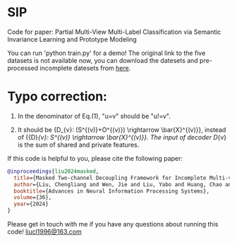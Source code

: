 # SIP
Code for paper: Partial Multi-View Multi-Label Classification via Semantic Invariance Learning and Prototype Modeling


You can run 'python train.py' for a demo!
The original link to the five datasets is not available now, you can download the datesets and pre-processed incomplete datesets from [here](https://drive.google.com/drive/folders/1ey17GpSJEYpYchY6Du_AOj5Yzi2Ml7JU?usp=drive_link). 

# Typo correction:

1. In the denominator of Eq.(1), "u=v" should be "u!=v".

2. It should be {D_{v}: (S^{(v)}+O^{(v)}) \rightarrow \bar{X}^{(v)}}, instead of {{D}_{v}: S^{(v)} \rightarrow \bar{X}^{(v)}}. The input of decoder D_{v} is the sum of shared and private features. 

If this code is helpful to you, please cite the following paper:
```bibtex
@inproceedings{liu2024masked,
  title={Masked Two-channel Decoupling Framework for Incomplete Multi-view Weak Multi-label Learning},
  author={Liu, Chengliang and Wen, Jie and Liu, Yabo and Huang, Chao and Wu, Zhihao and Luo, Xiaoling and Xu, Yong},
  booktitle={Advances in Neural Information Processing Systems},
  volume={36},
  year={2024}
}
```


Please get in touch with me if you have any questions about running this code!
liucl1996@163.com